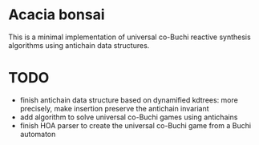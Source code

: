 # Acacia bonsai

This is a minimal implementation of universal co-Buchi reactive synthesis
algorithms using antichain data structures.

# TODO
* finish antichain data structure based on dynamified kdtrees: more precisely,
  make insertion preserve the antichain invariant
* add algorithm to solve universal co-Buchi games using antichains
* finish HOA parser to create the universal co-Buchi game from a Buchi
  automaton
